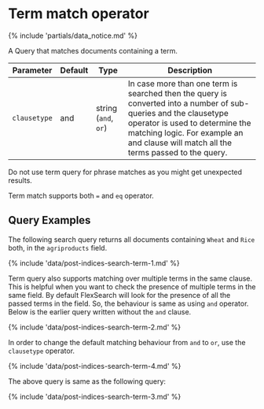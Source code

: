 # Term match operator

{% include 'partials/data_notice.md' %}

A Query that matches documents containing a term.

Parameter |Default |Type |Description
--- | --- | --- | ---
`clausetype` | and |string (`and`, `or`) |In case more than one term is searched then the query is converted into a number of sub-queries and the clausetype operator is used to determine the matching logic. For example an and clause will match all the terms passed to the query.

Do not use term query for phrase matches as you might get unexpected results.

<div class="tip">
Term match supports both <code>=</code> and <code>eq</code> operator.
</div>

## Query Examples
The following search query returns all documents containing `Wheat` and `Rice`
both, in the `agriproducts` field.

{% include 'data/post-indices-search-term-1.md' %}

Term query also supports matching over multiple terms in the same clause. This
is helpful when you want to check the presence of multiple terms in the same
field. By default FlexSearch will look for the presence of all the passed terms
in the field. So, the behaviour is same as using `and` operator. Below is the
earlier query written without the `and` clause.

{% include 'data/post-indices-search-term-2.md' %}

In order to change the default matching behaviour from `and` to `or`, use the
`clausetype` operator.

{% include 'data/post-indices-search-term-4.md' %}

The above query is same as the following query:

{% include 'data/post-indices-search-term-3.md' %}
